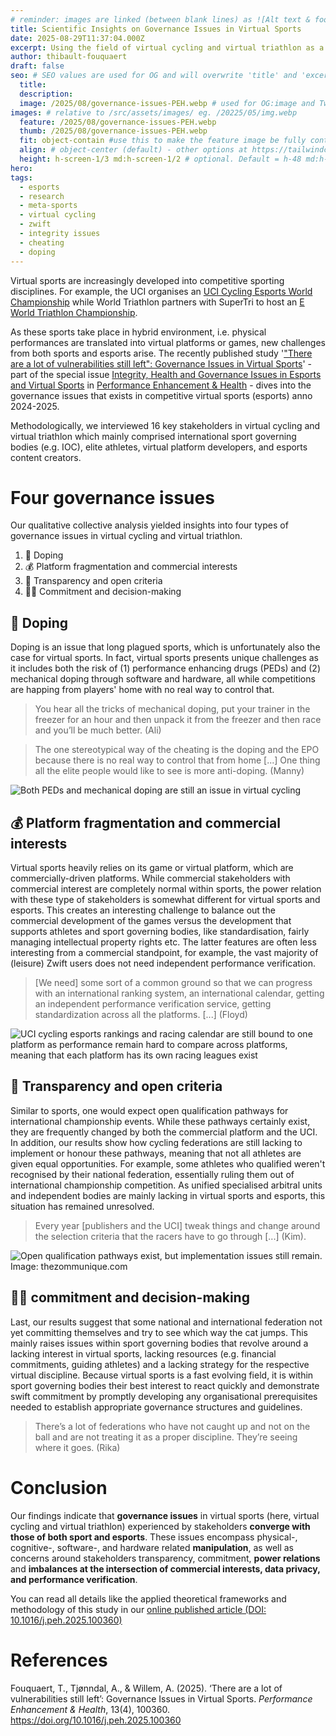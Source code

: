 ```yaml
---
# reminder: images are linked (between blank lines) as ![Alt text & footnote](/assets/images/202Y/MM/foo.webp)
title: Scientific Insights on Governance Issues in Virtual Sports
date: 2025-08-29T11:37:04.000Z
excerpt: Using the field of virtual cycling and virtual triathlon as a case, this research paper identifies and discusses four governance issues in virtual cycling which include (1) doping, (2) platform fragmentation and commercial interests, (3) transparency and open criteria, and (4) commitment and decision-making.
author: thibault-fouquaert
draft: false
seo: # SEO values are used for OG and will overwrite 'title' and 'excerpt' above
  title:
  description:
  image: /2025/08/governance-issues-PEH.webp # used for OG:image and Twitter:image. Overrides default set in _data/meta.siteImage
images: # relative to /src/assets/images/ eg. /20225/05/img.webp
  feature: /2025/08/governance-issues-PEH.webp
  thumb: /2025/08/governance-issues-PEH.webp
  fit: object-contain #use this to make the feature image be fully contained within the given height
  align: # object-center (default) - other options at https://tailwindcss.com/docs/object-position
  height: h-screen-1/3 md:h-screen-1/2 # optional. Default = h-48 md:h-screen-1/3
hero:
tags:
  - esports
  - research
  - meta-sports
  - virtual cycling
  - zwift
  - integrity issues
  - cheating
  - doping
---
```


Virtual sports are increasingly developed into competitive sporting disciplines. For example, the UCI organises an [UCI Cycling Esports World Championship](https://www.uci.org/competition-hub/2025-uci-cycling-esports-world-championships/7yaBDFMwGaC5IMoH0tUAeh) while World Triathlon partners with SuperTri to host an [E World Triathlon Championship](https://triathlon.org/e-world-triathlon-championship). 

As these sports take place in hybrid environment, i.e. physical performances are translated into virtual platforms or games, new challenges from both sports and esports arise. The recently published study '["There are a lot of vulnerabilities still left": Governance Issues in Virtual Sports](https://doi.org/10.1016/j.peh.2025.100360)' - part of the special issue [Integrity, Health and Governance Issues in Esports and Virtual Sports](https://www.sciencedirect.com/science/journal/22112669/vsi/107J7HTLKCW) in [Performance Enhancement & Health](https://www.sciencedirect.com/journal/performance-enhancement-and-health) - dives into the governance issues that exists in competitive virtual sports (esports) anno 2024-2025.

Methodologically, we interviewed 16 key stakeholders in virtual cycling and virtual triathlon which mainly comprised international sport governing bodies (e.g. IOC), elite athletes, virtual platform developers, and esports content creators.

# Four governance issues
Our qualitative collective analysis yielded insights into four types of governance issues in virtual cycling and virtual triathlon.
1. :pill: Doping
2. :moneybag: Platform fragmentation and commercial interests
3. :eyes: Transparency and open criteria 
4. :judge: Commitment and decision-making

## :pill: Doping
Doping is an issue that long plagued sports, which is unfortunately also the case for virtual sports. In fact, virtual sports presents unique challenges as it includes both the risk of (1) performance enhancing drugs (PEDs) and (2) mechanical doping through software and hardware, all while competitions are happing from players' home with no real way to control that.

> You hear all the tricks of mechanical doping, put your trainer in the freezer for an hour and then unpack it from the freezer and then race and you’ll be much better. (Ali)

> The one stereotypical way of the cheating is the doping and the EPO because there is no real way to control that from home [...] One thing all the elite people would like to see is more anti-doping. (Manny)

![Both PEDs and mechanical doping are still an issue in virtual cycling](/assets/images/2025/08/doping-governance-issues-virtual-cycling.webp)

## :moneybag: Platform fragmentation and commercial interests
Virtual sports heavily relies on its game or virtual platform, which are commercially-driven platforms. While commercial stakeholders with commercial interest are completely normal within sports, the power relation with these type of stakeholders is somewhat different for virtual sports and esports. This creates an interesting challenge to balance out the commercial development of the games versus the development that supports athletes and sport governing bodies, like standardisation, fairly managing intellectual property rights etc. The latter features are often less interesting from a commercial standpoint, for example, the vast majority of (leisure) Zwift users does not need independent performance verification.

> [We need] some sort of a common ground so that we can progress with an international ranking system, an international calendar, getting an independent performance verification service, getting standardization across all the platforms. [...] (Floyd)

![UCI cycling esports rankings and racing calendar are still bound to one platform as performance remain hard to compare across platforms, meaning that each platform has its own racing leagues exist](/assets/images/2025/08/standardisation-governance-issues-virtual-cycling.webp)

## :eyes: Transparency and open criteria
Similar to sports, one would expect open qualification pathways for international championship events. While these pathways certainly exist, they are frequently changed by both the commercial platform and the UCI. In addition, our results show how cycling federations are still lacking to implement or honour these pathways, meaning that not all athletes are given equal opportunities. For example, some athletes who qualified weren't recognised by their national federation, essentially ruling them out of international championship competition. As unified specialised arbitral units and independent bodies are mainly lacking in virtual sports and esports, this situation has remained unresolved.

> Every year [publishers and the UCI] tweak things and change around the selection criteria that the racers have to go through [...] (Kim).

![Open qualification pathways exist, but implementation issues still remain. Image: thezommunique.com](/assets/images/2025/08/criteria-governance-issues-virtual-cycling.webp)

## :judge: commitment and decision-making
Last, our results suggest that some national and international federation not yet committing themselves and try to see which way the cat jumps. This mainly raises issues within sport governing bodies that revolve around a lacking interest in virtual sports, lacking resources (e.g. financial commitments, guiding athletes) and a lacking strategy for the respective virtual discipline. Because virtual sports is a fast evolving field, it is within sport governing bodies their best interest to react quickly and demonstrate swift commitment by promptly developing any organisational prerequisites needed to establish appropriate governance structures and guidelines.

> There’s a lot of federations who have not caught up and not on the ball and are not treating it as a proper discipline. They’re seeing where it goes. (Rika)


# Conclusion
Our findings indicate that **governance issues** in virtual sports (here, virtual cycling and virtual triathlon) experienced by stakeholders **converge with those of both sport and esports**. These issues encompass physical-, cognitive-, software-, and hardware related **manipulation**, as well as concerns around stakeholders transparency, commitment, **power relations** and **imbalances at the intersection of commercial interests, data privacy, and performance verification**.

You can read all details like the applied theoretical frameworks and methodology of this study in our [online published article (DOI: 10.1016/j.peh.2025.100360)](https://doi.org/10.1016/j.peh.2025.100360)

# References
Fouquaert, T., Tjønndal, A., & Willem, A. (2025). ‘There are a lot of vulnerabilities still left’: Governance Issues in Virtual Sports. *Performance Enhancement & Health*, 13(4), 100360. https://doi.org/10.1016/j.peh.2025.100360
